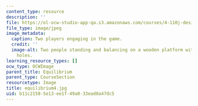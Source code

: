 ```yaml
---
content_type: resource
description: ''
file: https://ol-ocw-studio-app-qa.s3.amazonaws.com/courses/4-110j-design-across-scales-disciplines-and-problem-contexts-spring-2013/b11c21585e13ee1f49a033ead0a47dc5_equilibrium4.jpg
file_type: image/jpeg
image_metadata:
  caption: Two players engaging in the game.
  credit: ''
  image-alt: Two people standing and balancing on a wooden platform with hexagonal
    holes.
learning_resource_types: []
ocw_type: OCWImage
parent_title: Equilibrium
parent_type: CourseSection
resourcetype: Image
title: equilibrium4.jpg
uid: b11c2158-5e13-ee1f-49a0-33ead0a47dc5
---
```


